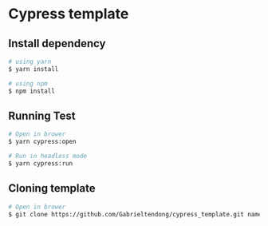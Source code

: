 # Cypress template

## Install dependency

```bash
# using yarn
$ yarn install

# using npm
$ npm install
```

## Running Test

```bash
# Open in brower
$ yarn cypress:open

# Run in headless mode
$ yarn cypress:run
```

## Cloning template

```bash
# Open in brower
$ git clone https://github.com/Gabrieltendong/cypress_template.git nameYourProjet
```
